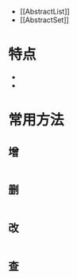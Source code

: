 
- [[AbstractList]]
- [[AbstractSet]]

# 特点

- 
- 

# 常用方法

## 增

```Java

```

## 删

```Java

```

## 改

```Java

```

## 查

```Java

```
